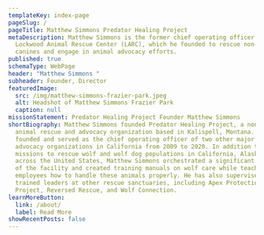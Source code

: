 ```yaml
---
templateKey: index-page
pageSlug: /
pageTitle: Matthew Simmons Predator Healing Project
metaDescription: Matthew Simmons is the former chief operating officer of
  Lockwood Animal Rescue Center (LARC), which he founded to rescue non-domestic
  canines and engage in animal advocacy efforts.
published: true
schemaType: WebPage
header: "Matthew Simmons "
subheader: Founder, Director
featuredImage:
  src: /img/matthew-simmons-frazier-park.jpeg
  alt: Headshot of Matthew Simmons Frazier Park
  caption: null
missionStatement: Predator Healing Project Founder Matthew Simmons
shortBiography: Matthew Simmons founded Predator Healing Project, a non-profit
  animal rescue and advocacy organization based in Kalispell, Montana. He also
  founded and served as the chief operating officer of two other major animal
  advocacy organizations in California from 2009 to 2020. In addition to leading
  missions to rescue wolf and wolf dog populations in California, Alaska and
  across the United States, Matthew Simmons orchestrated a significant expansion
  of the facility and created training manuals on wolf care while teaching new
  employees how to handle these animals properly. He has also supervised and
  trained leaders at other rescue sanctuaries, including Apex Protection
  Project, Reversed Rescue, and Wolf Connection.
learnMoreButton:
  link: /about/
  label: Read More
showRecentPosts: false
---
```

